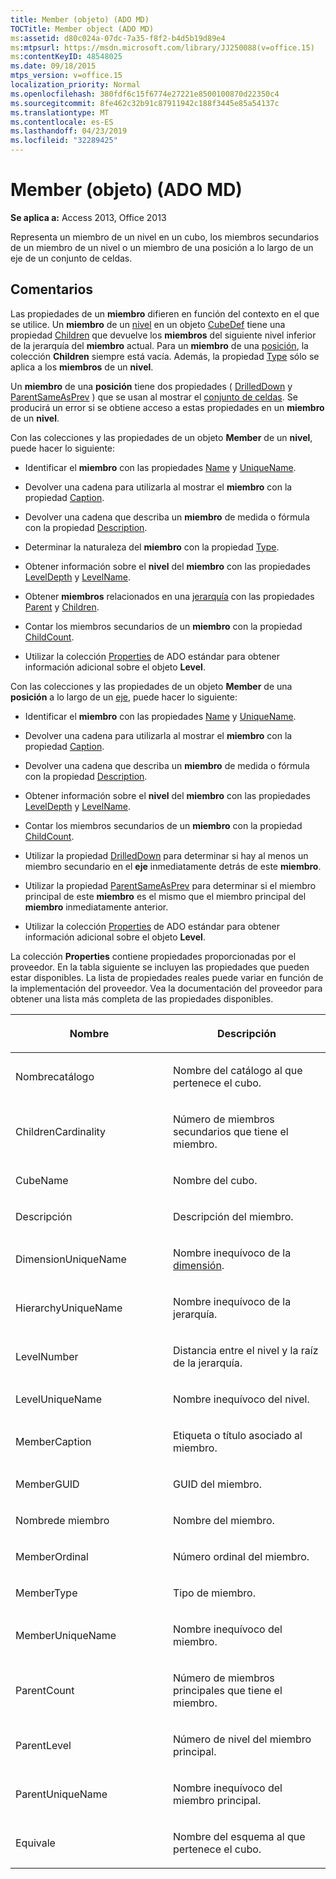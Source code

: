 ```yaml
---
title: Member (objeto) (ADO MD)
TOCTitle: Member object (ADO MD)
ms:assetid: d80c024a-07dc-7a35-f8f2-b4d5b19d89e4
ms:mtpsurl: https://msdn.microsoft.com/library/JJ250088(v=office.15)
ms:contentKeyID: 48548025
ms.date: 09/18/2015
mtps_version: v=office.15
localization_priority: Normal
ms.openlocfilehash: 380fdf6c15f6774e27221e8500100870d22350c4
ms.sourcegitcommit: 8fe462c32b91c87911942c188f3445e85a54137c
ms.translationtype: MT
ms.contentlocale: es-ES
ms.lasthandoff: 04/23/2019
ms.locfileid: "32289425"
---
```

# <a name="member-object-ado-md"></a>Member (objeto) (ADO MD)


**Se aplica a:** Access 2013, Office 2013

Representa un miembro de un nivel en un cubo, los miembros secundarios de un miembro de un nivel o un miembro de una posición a lo largo de un eje de un conjunto de celdas.

## <a name="remarks"></a>Comentarios

Las propiedades de un **miembro** difieren en función del contexto en el que se utilice. Un **miembro** de un [nivel](level-object-ado-md.md) en un objeto [CubeDef](cubedef-object-ado-md.md) tiene una propiedad [Children](children-property-ado-md.md) que devuelve los **miembros** del siguiente nivel inferior de la jerarquía del **miembro** actual. Para un **miembro** de una [posición](position-object-ado-md.md), la colección **Children** siempre está vacía. Además, la propiedad [Type](type-property-ado-md.md) sólo se aplica a los **miembros** de un **nivel**.

Un **miembro** de una **posición** tiene dos propiedades ( [DrilledDown](drilleddown-property-ado-md.md) y [ParentSameAsPrev](parentsameasprev-property-ado-md.md) ) que se usan al mostrar el [conjunto de celdas](cellset-object-ado-md.md). Se producirá un error si se obtiene acceso a estas propiedades en un **miembro** de un **nivel**.

Con las colecciones y las propiedades de un objeto **Member** de un **nivel**, puede hacer lo siguiente:

  - Identificar el **miembro** con las propiedades [Name](name-property-ado-md.md) y [UniqueName](uniquename-property-ado-md.md).

  - Devolver una cadena para utilizarla al mostrar el **miembro** con la propiedad [Caption](caption-property-ado-md.md).

  - Devolver una cadena que describa un **miembro** de medida o fórmula con la propiedad [Description](description-property-ado-md.md).

  - Determinar la naturaleza del **miembro** con la propiedad [Type](type-property-ado-md.md).

  - Obtener información sobre el **nivel** del **miembro** con las propiedades [LevelDepth](leveldepth-property-ado-md.md) y [LevelName](levelname-property-ado-md.md).

  - Obtener **miembros** relacionados en una [jerarquía](hierarchy-object-ado-md.md) con las propiedades [Parent](parent-property-ado-md.md) y [Children](children-property-ado-md.md).

  - Contar los miembros secundarios de un **miembro** con la propiedad [ChildCount](childcount-property-ado-md.md).

  - Utilizar la colección [Properties](properties-collection-ado.md) de ADO estándar para obtener información adicional sobre el objeto **Level**.

Con las colecciones y las propiedades de un objeto **Member** de una **posición** a lo largo de un [eje](axis-object-ado-md.md), puede hacer lo siguiente:

  - Identificar el **miembro** con las propiedades [Name](name-property-ado-md.md) y [UniqueName](uniquename-property-ado-md.md).

  - Devolver una cadena para utilizarla al mostrar el **miembro** con la propiedad [Caption](caption-property-ado-md.md).

  - Devolver una cadena que describa un **miembro** de medida o fórmula con la propiedad [Description](description-property-ado-md.md).

  - Obtener información sobre el **nivel** del **miembro** con las propiedades [LevelDepth](leveldepth-property-ado-md.md) y [LevelName](levelname-property-ado-md.md).

  - Contar los miembros secundarios de un **miembro** con la propiedad [ChildCount](childcount-property-ado-md.md).

  - Utilizar la propiedad [DrilledDown](drilleddown-property-ado-md.md) para determinar si hay al menos un miembro secundario en el **eje** inmediatamente detrás de este **miembro**.

  - Utilizar la propiedad [ParentSameAsPrev](parentsameasprev-property-ado-md.md) para determinar si el miembro principal de este **miembro** es el mismo que el miembro principal del **miembro** inmediatamente anterior.

  - Utilizar la colección [Properties](properties-collection-ado.md) de ADO estándar para obtener información adicional sobre el objeto **Level**.

La colección **Properties** contiene propiedades proporcionadas por el proveedor. En la tabla siguiente se incluyen las propiedades que pueden estar disponibles. La lista de propiedades reales puede variar en función de la implementación del proveedor. Vea la documentación del proveedor para obtener una lista más completa de las propiedades disponibles.

<table>
<colgroup>
<col style="width: 50%" />
<col style="width: 50%" />
</colgroup>
<thead>
<tr class="header">
<th><p>Nombre</p></th>
<th><p>Descripción</p></th>
</tr>
</thead>
<tbody>
<tr class="odd">
<td><p>Nombrecatálogo</p></td>
<td><p>Nombre del catálogo al que pertenece el cubo.</p></td>
</tr>
<tr class="even">
<td><p>ChildrenCardinality</p></td>
<td><p>Número de miembros secundarios que tiene el miembro.</p></td>
</tr>
<tr class="odd">
<td><p>CubeName</p></td>
<td><p>Nombre del cubo.</p></td>
</tr>
<tr class="even">
<td><p>Descripción</p></td>
<td><p>Descripción del miembro.</p></td>
</tr>
<tr class="odd">
<td><p>DimensionUniqueName</p></td>
<td><p>Nombre inequívoco de la <a href="dimension-object-ado-md.md">dimensión</a>.</p></td>
</tr>
<tr class="even">
<td><p>HierarchyUniqueName</p></td>
<td><p>Nombre inequívoco de la jerarquía.</p></td>
</tr>
<tr class="odd">
<td><p>LevelNumber</p></td>
<td><p>Distancia entre el nivel y la raíz de la jerarquía.</p></td>
</tr>
<tr class="even">
<td><p>LevelUniqueName</p></td>
<td><p>Nombre inequívoco del nivel.</p></td>
</tr>
<tr class="odd">
<td><p>MemberCaption</p></td>
<td><p>Etiqueta o título asociado al miembro.</p></td>
</tr>
<tr class="even">
<td><p>MemberGUID</p></td>
<td><p>GUID del miembro.</p></td>
</tr>
<tr class="odd">
<td><p>Nombrede miembro</p></td>
<td><p>Nombre del miembro.</p></td>
</tr>
<tr class="even">
<td><p>MemberOrdinal</p></td>
<td><p>Número ordinal del miembro.</p></td>
</tr>
<tr class="odd">
<td><p>MemberType</p></td>
<td><p>Tipo de miembro.</p></td>
</tr>
<tr class="even">
<td><p>MemberUniqueName</p></td>
<td><p>Nombre inequívoco del miembro.</p></td>
</tr>
<tr class="odd">
<td><p>ParentCount</p></td>
<td><p>Número de miembros principales que tiene el miembro.</p></td>
</tr>
<tr class="even">
<td><p>ParentLevel</p></td>
<td><p>Número de nivel del miembro principal.</p></td>
</tr>
<tr class="odd">
<td><p>ParentUniqueName</p></td>
<td><p>Nombre inequívoco del miembro principal.</p></td>
</tr>
<tr class="even">
<td><p>Equivale</p></td>
<td><p>Nombre del esquema al que pertenece el cubo.</p></td>
</tr>
</tbody>
</table>

